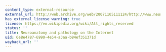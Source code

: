 ```yaml
---
content_type: external-resource
external_url: http://web.archive.org/web/20071105111124/http://www.neuropat.dote.hu/
has_external_license_warning: true
license: https://en.wikipedia.org/wiki/All_rights_reserved
status: ''
title: Neuroanatomy and pathology on the Internet
uid: 6e8e4787-6990-4e54-a3aa-b84ef351371d
wayback_url: ''
---
```

